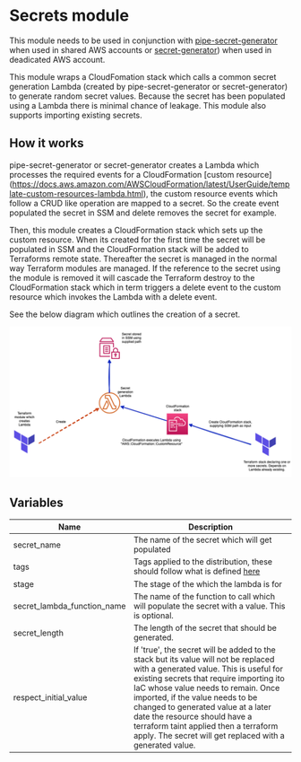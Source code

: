 # Secrets module

This module needs to be used in conjunction with [pipe-secret-generator](https://bitbucket.org/adaptavistlabs/pipe-secret-generator/src/master/) when used in shared AWS accounts or [secret-generator](https://registry.terraform.io/modules/Adaptavist/secret-generator/module/latest)) when used in deadicated AWS account.

This module wraps a CloudFomation stack which calls a common secret generation Lambda (created by pipe-secret-generator or secret-generator) to generate random secret values. Because the secret has been populated using a Lambda there is minimal chance of leakage. This module also supports importing existing secrets.

## How it works

pipe-secret-generator or secret-generator creates a Lambda which processes the required events for a CloudFormation [custom resource] (https://docs.aws.amazon.com/AWSCloudFormation/latest/UserGuide/template-custom-resources-lambda.html), the custom resource events which follow a CRUD like operation are mapped to a secret. So the create event populated the secret in SSM and delete removes the secret for example. 

Then, this module creates a CloudFormation stack which sets up the custom resource. When its created for the first time the secret will be populated in SSM and the CloudFormation stack will be added to Terraforms remote state. Thereafter the secret is managed in the normal way Terraform modules are managed. If the reference to the secret using the module is removed it will cascade the Terraform destroy to the CloudFormation stack which in term triggers a delete event to the custom resource which invokes the Lambda with a delete event. 

See the below diagram which outlines the creation of a secret. 

![Image of Pipeline](docs/secret-generation.png)

## Variables

| Name                        | Description                                                                                     |
| --------------------------- | ----------------------------------------------------------------------------------------------- |
| secret_name                 | The name of the secret which will get populated                                                 |
| tags | Tags applied to the distribution, these should follow what is defined [here](https://github.com/Adaptavist/terraform-compliance/blob/master/features/tags.feature)  |
| stage | The stage of the which the lambda is for |
| secret_lambda_function_name | The name of the function to call which will populate the secret with a value. This is optional. |
| secret_length | The length of the secret that should be generated. |
| respect_initial_value | If 'true', the secret will be added to the stack but its value will not be replaced with a generated value. This is useful for existing secrets that require importing ito IaC whose value needs to remain. Once imported, if the value needs to be changed to generated value at a later date the resource should have a terraform taint applied then a terraform apply. The secret will get replaced with a generated value. |

